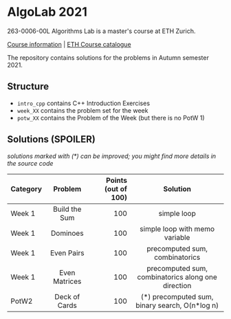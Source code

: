 # AlgoLab 2021

263-0006-00L Algorithms Lab is a master's course at ETH Zurich.

[Course information](https://cadmo.ethz.ch/education/lectures/HS21/algolab/index.html) | [ETH Course catalogue](https://www.vvz.ethz.ch/Vorlesungsverzeichnis/lerneinheit.view?lang=en&semkez=2021W&ansicht=ALLE&lerneinheitId=147899)

The repository contains solutions for the problems in Autumn semester 2021.

## Structure

* `intro_cpp` contains C++ Introduction Exercises
* `week_XX` contains the problem set for the week
* `potw_XX` contains the Problem of the Week (but there is no PotW 1)

## Solutions (SPOILER)

_solutions marked with (*) can be improved; you might find more details in the source code_

| Category | Problem | Points (out of 100) | Solution |
| -------- |:-------:| -------------------:|:--------:|
| Week 1 | Build the Sum | 100 | simple loop |
| Week 1 | Dominoes | 100 | simple loop with memo variable |
| Week 1 | Even Pairs | 100 | precomputed sum, combinatorics |
| Week 1 | Even Matrices | 100 | precomputed sum, combinatorics along one direction |
| PotW2 | Deck of Cards | 100 | (\*) precomputed sum, binary search, O(n*log n) |
